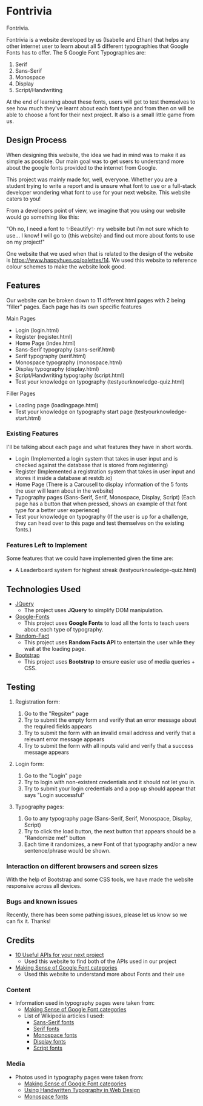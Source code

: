 # Fontrivia

Fontrivia.

Fontrivia is a website developed by us (Isabelle and Ethan) that helps any other internet user to learn about all 5 different typographies that Google Fonts has to offer.
The 5 Google Font Typographies are:

1. Serif
2. Sans-Serif
3. Monospace
4. Display
5. Script/Handwriting

At the end of learning about these fonts, users will get to test themselves to see how much they've learnt about each font type and from then on will be able to choose a font for their next project. It also is a small little game from us.


## Design Process

When designing this website, the idea we had in mind was to make it as simple as possible. Our main goal was to get users to understand more about the google fonts provided to the internet from Google.

This project was mainly made for, well, everyone. Whether you are a student trying to write a report and is unsure what font to use or a full-stack developer wondering what font to use for your next website. This website caters to you!

From a developers point of view, we imagine that you using our website would go something like this:

"Oh no, I need a font to ✨Beautify✨ my website but i'm not sure which to use... I know! I will go to {this website} and find out more about fonts to use on my project!"

One website that we used when that is related to the design of the website is https://www.happyhues.co/palettes/14. We used this website to reference colour schemes to make the website look good.

## Features
Our website can be broken down to 11 different html pages with 2 being "filler" pages.
Each page has its own specific features

Main Pages

- Login (login.html)
- Register (register.html)
- Home Page (index.html)
- Sans-Serif typography (sans-serif.html)
- Serif typography (serif.html)
- Monospace typography (monospace.html)
- Display typography (display.html)
- Script/Handwriting typography (script.html)
- Test your knowledge on typography (testyourknowledge-quiz.html)


Filler Pages

- Loading page (loadingpage.html)
- Test your knowledge on typography start page (testyourknowledge-start.html)

### Existing Features

I'll be talking about each page and what features they have in short words.

- Login (Implemented a login system that takes in user input and is checked against the database that is stored from registering)
- Register (Implemented a registration system that takes in user input and stores it inside a database at restdb.io)
- Home Page (There is a Carousell to display information of the 5 fonts the user will learn about in the website)
- Typography pages (Sans-Serif, Serif, Monospace, Display, Script) (Each page has a button that when pressed, shows an example of that font type for a better user experience)
- Test your knowledge on typography (If the user is up for a challenge, they can head over to this page and test themselves on the existing fonts.)

### Features Left to Implement

Some features that we could have implemented given the time are:

- A Leaderboard system for highest streak (testyourknowledge-quiz.html)

## Technologies Used


- [JQuery](https://jquery.com)
  - The project uses **JQuery** to simplify DOM manipulation.
- [Google-Fonts](https://developers.google.com/fonts/docs/developer_api)
  - This project uses **Google Fonts** to load all the fonts to teach users about each type of typography.
- [Random-Fact](https://www.programmableweb.com/api/random-useless-facts)
  - This project uses **Random Facts API** to entertain the user while they wait at the loading page.
- [Bootstrap](https://getbootstrap.com/)
  - This project uses **Bootstrap** to ensure easier use of media queries + CSS.

## Testing

1. Registration form:
   1. Go to the "Regsiter" page
   2. Try to submit the empty form and verify that an error message about the required fields appears
   3. Try to submit the form with an invalid email address and verify that a relevant error message appears
   4. Try to submit the form with all inputs valid and verify that a success message appears

2. Login form:
   1. Go to the "Login" page
   2. Try to login with non-existent credentials and it should not let you in.
   3. Try to submit your login credentials and a pop up should appear that says "Login successful"

3. Typography pages:
   1. Go to any typography page (Sans-Serif, Serif, Monospace, Display, Script)
   2. Try to click the load button, the next button that appears should be a "Randomize me!" button
   3. Each time it randomizes, a new Font of that typography and/or a new sentence/phrase would be shown.


### Interaction on different browsers and screen sizes

With the help of Bootstrap and some CSS tools, we have made the website responsive across all devices.

### Bugs and known issues

Recently, there has been some pathing issues, please let us know so we can fix it. Thanks!

## Credits

- [10 Useful APIs for your next project](https://dev.to/harshsinha17/10-useful-apis-for-your-next-project-1nog)
  - Used this website to find both of the APIs used in our project
- [Making Sense of Google Font categories](https://www.designbyreese.com/googlefontcategories/)
  - Used this website to understand more about Fonts and their use

### Content

- Information used in typography pages were taken from:
  - [Making Sense of Google Font categories](https://www.designbyreese.com/googlefontcategories/)
  - List of Wikipedia articles I used:
    - [Sans-Serif fonts](https://en.wikipedia.org/wiki/Sans-serif)
    - [Serif fonts](https://en.wikipedia.org/wiki/Serif)
    - [Monospace fonts](https://en.wikipedia.org/wiki/Monospaced_font)
    - [Display fonts](https://en.wikipedia.org/wiki/Display_typeface)
    - [Script fonts](https://en.wikipedia.org/wiki/Script_typeface)

### Media

- Photos used in typography pages were taken from:
  - [Making Sense of Google Font categories](https://www.designbyreese.com/googlefontcategories/)
  - [Using Handwritten Typography in Web Design](https://www.envato.com/blog/handwritten-typography-web-design/)
  - [Monospace fonts](https://en.wikipedia.org/wiki/Monospaced_font)